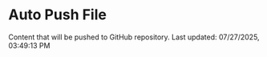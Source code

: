 # Auto Push File

Content that will be pushed to GitHub repository.
Last updated: 07/27/2025, 03:49:13 PM